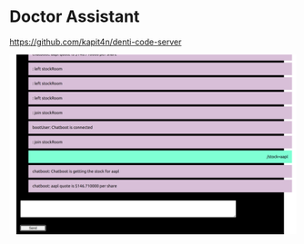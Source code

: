 # Doctor Assistant

https://github.com/kapit4n/denti-code-server

![Dashboard](https://github.com/kapit4n/chatboot-stock/blob/main/view/main-page.png)
